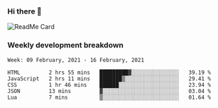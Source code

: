 ### Hi there 👋

<!--
**itzcy/itzcy** is a ✨ _special_ ✨ repository because its `README.md` (this file) appears on your GitHub profile.

Here are some ideas to get you started:

- 🔭 I’m currently working on ...
- 🌱 I’m currently learning ...
- 👯 I’m looking to collaborate on ...
- 🤔 I’m looking for help with ...
- 💬 Ask me about ...
- 📫 How to reach me: ...
- 😄 Pronouns: ...
- ⚡ Fun fact: ...
-->
![ReadMe Card](https://github-readme-stats.vercel.app/api?username=itzcy&show_icons=true&title_color=2d3198&icon_color=797cb8&text_color=24292e&bg_color=f6f8fa)

### Weekly development breakdown
<!--START_SECTION:waka-->
```text
Week: 09 February, 2021 - 16 February, 2021

HTML         2 hrs 55 mins   █████████▓░░░░░░░░░░░░░░░   39.19 % 
JavaScript   2 hrs 11 mins   ███████▒░░░░░░░░░░░░░░░░░   29.41 % 
CSS          1 hr 46 mins    ██████░░░░░░░░░░░░░░░░░░░   23.94 % 
JSON         13 mins         ▓░░░░░░░░░░░░░░░░░░░░░░░░   03.04 % 
Lua          7 mins          ▒░░░░░░░░░░░░░░░░░░░░░░░░   01.64 % 
```
<!--END_SECTION:waka-->
